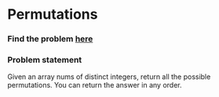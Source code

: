 # Permutations

### Find the problem [here](https://leetcode.com/problems/permutations/) 

### Problem statement
Given an array nums of distinct integers, return all the possible permutations. You can return the answer in any order.
